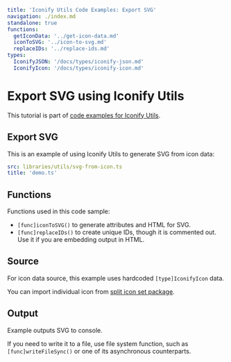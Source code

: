 ```yaml
title: 'Iconify Utils Code Examples: Export SVG'
navigation: ./index.md
standalone: true
functions:
  getIconData: '../get-icon-data.md'
  iconToSVG: '../icon-to-svg.md'
  replaceIDs: '../replace-ids.md'
types:
  IconifyJSON: '/docs/types/iconify-json.md'
  IconifyIcon: '/docs/types/iconify-icon.md'
```

# Export SVG using Iconify Utils

This tutorial is part of [code examples for Iconify Utils](./index.md).

## Export SVG

This is an example of using Iconify Utils to generate SVG from icon data:

```yaml
src: libraries/utils/svg-from-icon.ts
title: 'demo.ts'
```

## Functions

Functions used in this code sample:

- `[func]iconToSVG()` to generate attributes and HTML for SVG.
- `[func]replaceIDs()` to create unique IDs, though it is commented out. Use it if you are embedding output in HTML.

## Source

For icon data source, this example uses hardcoded `[type]IconifyIcon` data.

You can import individual icon from [split icon set package](../../../icons/icons.md).

## Output

Example outputs SVG to console.

If you need to write it to a file, use file system function, such as `[func]writeFileSync()` or one of its asynchronous counterparts.

